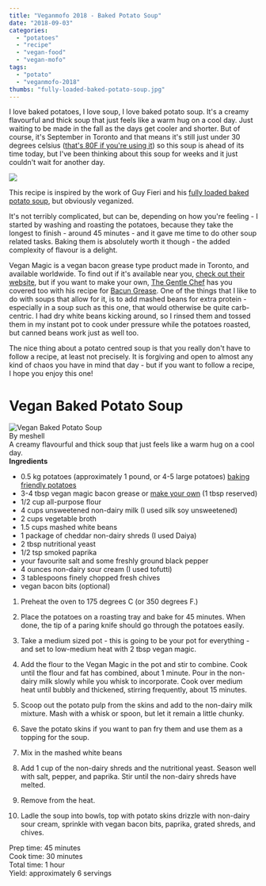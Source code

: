 ```yaml
---
title: "Veganmofo 2018 - Baked Potato Soup"
date: "2018-09-03"
categories: 
  - "potatoes"
  - "recipe"
  - "vegan-food"
  - "vegan-mofo"
tags: 
  - "potato"
  - "veganmofo-2018"
thumbs: "fully-loaded-baked-potato-soup.jpg"
---
```


I love baked potatoes, I love soup, I love baked potato soup. It's a creamy flavourful and thick soup that just feels like a warm hug on a cool day. Just waiting to be made in the fall as the days get cooler and shorter. But of course, it's September in Toronto and that means it's still just under 30 degrees celsius ([that's 80F if you're using it](https://www.vox.com/2015/2/16/8031177/america-fahrenheit)) so this soup is ahead of its time today, but I've been thinking about this soup for weeks and it just couldn't wait for another day.

![](images/fully-loaded-baked-potato-mmmm-1024x684.jpg)

This recipe is inspired by the work of Guy Fieri and his [fully loaded baked potato soup](https://www.foodnetwork.com/recipes/guy-fieri/fully-loaded-baked-potato-soup-recipe-3381409), but obviously veganized.

It's not terribly complicated, but can be, depending on how you're feeling - I started by washing and roasting the potatoes, because they take the longest to finish - around 45 minutes - and it gave me time to do other soup related tasks. Baking them is absolutely worth it though - the added complexity of flavour is a delight.

Vegan Magic is a vegan bacon grease type product made in Toronto, and available worldwide. To find out if it's available near you, [check out their website](http://veganmagic.cc/where.html), but if you want to make your own, [The Gentle Chef](https://thegentlechef.com/bacun-grease/) has you covered too with his recipe for [Bacun Grease](https://thegentlechef.com/bacun-grease/). One of the things that I like to do with soups that allow for it, is to add mashed beans for extra protein - especially in a soup such as this one, that would otherwise be quite carb-centric. I had dry white beans kicking around, so I rinsed them and tossed them in my instant pot to cook under pressure while the potatoes roasted, but canned beans work just as well too.

The nice thing about a potato centred soup is that you really don't have to follow a recipe, at least not precisely. It is forgiving and open to almost any kind of chaos you have in mind that day - but if you want to follow a recipe, I hope you enjoy this one!

# Vegan Baked Potato Soup

  
![Vegan Baked Potato Soup](images/fully-loaded-baked-potato-soup.jpg)  
By meshell  
A creamy flavourful and thick soup that just feels like a warm hug on a cool day.  
**Ingredients**  

- 0.5 kg potatoes (approximately 1 pound, or 4-5 large potatoes) [baking friendly potatoes](https://www.thekitchn.com/know-your-potato-which-variety-is-best-for-mashing-roasting-baking-178265)
- 3-4 tbsp vegan magic bacon grease or [make your own](https://thegentlechef.com/bacun-grease/) (1 tbsp reserved)
- 1/2 cup all-purpose flour
- 4 cups unsweetened non-dairy milk (I used silk soy unsweetened)
- 2 cups vegetable broth
- 1.5 cups mashed white beans
- 1 package of cheddar non-dairy shreds (I used Daiya)
- 2 tbsp nutritional yeast
- 1/2 tsp smoked paprika
- your favourite salt and some freshly ground black pepper
- 4 ounces non-dairy sour cream (I used tofutti)
- 3 tablespoons finely chopped fresh chives
- vegan bacon bits (optional)

1. Preheat the oven to 175 degrees C (or 350 degrees F.)
2. Place the potatoes on a roasting tray and bake for 45 minutes. When done, the tip of a paring knife should go through the potatoes easily.

4. Take a medium sized pot - this is going to be your pot for everything - and set to low-medium heat with 2 tbsp vegan magic.

6. Add the flour to the Vegan Magic in the pot and stir to combine. Cook until the flour and fat has combined, about 1 minute. Pour in the non-dairy milk slowly while you whisk to incorporate. Cook over medium heat until bubbly and thickened, stirring frequently, about 15 minutes.
7. Scoop out the potato pulp from the skins and add to the non-dairy milk mixture. Mash with a whisk or spoon, but let it remain a little chunky.
8. Save the potato skins if you want to pan fry them and use them as a topping for the soup.
9. Mix in the mashed white beans
10. Add 1 cup of the non-dairy shreds and the nutritional yeast. Season well with salt, pepper, and paprika. Stir until the non-dairy shreds have melted.
11. Remove from the heat.
12. Ladle the soup into bowls, top with potato skins drizzle with non-dairy sour cream, sprinkle with vegan bacon bits, paprika, grated shreds, and chives.

  
Prep time: 45 minutes  
Cook time: 30 minutes  
Total time: 1 hour  
Yield: approximately 6 servings
